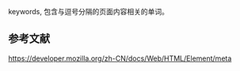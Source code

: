 keywords, 包含与逗号分隔的页面内容相关的单词。

## 参考文献

https://developer.mozilla.org/zh-CN/docs/Web/HTML/Element/meta